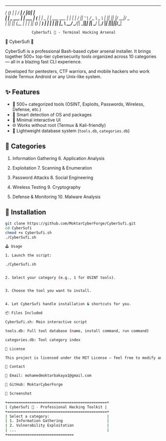 
_______        _               _____       __  _  _           
  / ____(_)      | |             / ____|     / _|(_)| |          
 | |     _   ___ | |__    ___   | (___     _| |_  _ | | ___  ___ 
 | |    | | / __|| '_ \  / _ \   \___ \   |_   _|| || |/ __|/ _ \
 | |____| || (__ | | | || (_) |  ____) |    | |  | || |\__ \  __/
  \_____/|_| \___||_| |_| \___/  |_____/     |_|  |_||_||___/\___|
                                                                  
                CyberSufi 🔮 - Terminal Hacking Arsenal
🧠 CyberSufi 🔮

CyberSufi is a professional Bash-based cyber arsenal installer. It brings together 500+ top-tier cybersecurity tools organized across 10 categories — all in a blazing fast CLI experience.

Developed for pentesters, CTF warriors, and mobile hackers who work inside Termux Android or any Unix-like system.
## ✨ Features

- 🎯 500+ categorized tools (OSINT, Exploits, Passwords, Wireless, Defense, etc.)
- 🔄 Smart detection of OS and packages
- 🧠 Minimal interactive UI
- 🌐 Works without root (Termux & Kali-friendly)
- 💾 Lightweight database system (`tools.db`, `categories.db`)

## 🧰 Categories

1. Information Gathering      6. Application Analysis


2. Exploitation               7. Scanning & Enumeration


3. Password Attacks           8. Social Engineering


4. Wireless Testing           9. Cryptography


5. Defense & Monitoring      10. Malware Analysis

## 🚀 Installation

```bash
git clone https://github.com/MoktarCyberForge/CyberSufi.git
cd CyberSufi
chmod +x CyberSufi.sh
./CyberSufi.sh

🕹️ Usage

1. Launch the script:

./CyberSufi.sh


2. Select your category (e.g., 1 for OSINT tools).


3. Choose the tool you want to install.


4. Let CyberSufi handle installation & shortcuts for you.

📦 Files Included

CyberSufi.sh: Main interactive script

tools.db: Full tool database (name, install command, run command)

categories.db: Tool category index

📜 License

This project is licensed under the MIT License – feel free to modify and share.

💬 Contact

📧 Email: mohamedmoktarbakaya1@gmail.com

🧠 GitHub: MoktarCyberForge

🌌 Screenshot

+=============================================+
| CyberSufi 🔮 - Professional Hacking Toolkit |
+=============================================+
| Select a category:                          |
| 1. Information Gathering                    |
| 2. Vulnerability Exploitation               |
| ...                                         |
+==============================
